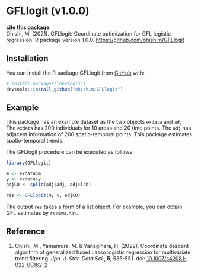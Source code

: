 
# GFLlogit (v1.0.0)

<!-- badges: start -->
<!-- badges: end -->

**cite this package**:  
Ohishi, M. (2021).
GFLlogit: Coordinate optimization for GFL logistic regression.
R package version 1.0.0.
https://github.com/ohishim/GFLlogit

## Installation

You can install the R package GFLlogit from [GitHub](https://github.com/) with:

``` r
# install.packages("devtools")
devtools::install_github("ohishim/GFLlogit")
```

## Example

This package has an example dataset as the two objects `exdata` and `adj`.
The `exdata` has 200 individuals for 10 areas and 20 time points.
The `adj` has adjacent information of 200 spatio-temporal points.
This package estimates spatio-temporal trends.  

The GFLlogit procedure can be executed as follows:

``` r
library(GFLlogit)

m <- exdata$m
y <- exdata$y
adjCD <- split(adj$adj, adj$lab)

res <- GFLlogit(m, y, adjCD)

```

The output `res` takes a form of a list object.
For example, you can obtain GFL estimates by `res$mu.hat`.

## Reference

1. Ohishi, M., Yamamura, M. & Yanagihara, H. (2022).
Coordinate descent algorithm of generalized fused Lasso logistic regression for multivariate trend filtering.
*Jpn. J. Stat. Data Sci.*, **5**, 535-551.
doi: [10.1007/s42081-022-00162-2](https://doi.org/10.1007/s42081-022-00162-2)
